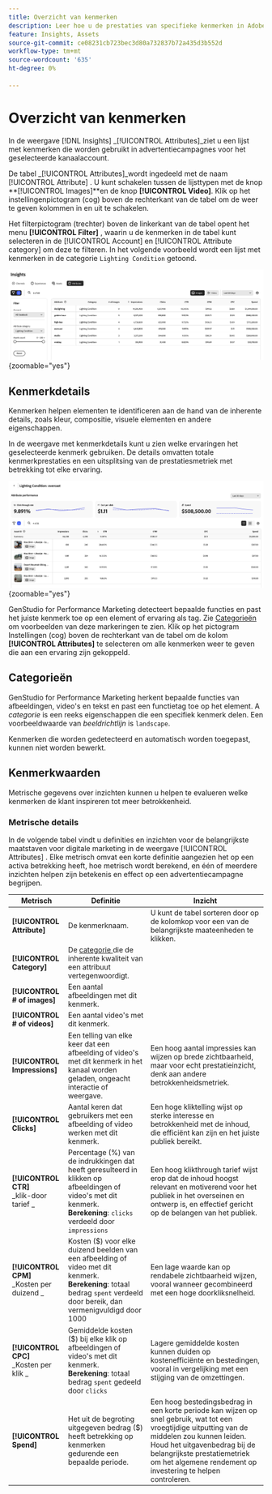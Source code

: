 ```yaml
---
title: Overzicht van kenmerken
description: Leer hoe u de prestaties van specifieke kenmerken in Adobe GenStudio for Performance Marketing kunt beoordelen.
feature: Insights, Assets
source-git-commit: ce08231cb723bec3d80a732837b72a435d3b552d
workflow-type: tm+mt
source-wordcount: '635'
ht-degree: 0%

---
```


# Overzicht van kenmerken

In de weergave [!DNL Insights] _[!UICONTROL Attributes]_ziet u een lijst met kenmerken die worden gebruikt in advertentiecampagnes voor het geselecteerde kanaalaccount.

De tabel _[!UICONTROL Attributes]_wordt ingedeeld met de naam [!UICONTROL Attribute] . U kunt schakelen tussen de lijsttypen met de knop **[!UICONTROL Images]**en de knop **[!UICONTROL Video]**. Klik op het instellingenpictogram (cog) boven de rechterkant van de tabel om de weer te geven kolommen in en uit te schakelen.

Het filterpictogram (trechter) boven de linkerkant van de tabel opent het menu **[!UICONTROL Filter]** , waarin u de kenmerken in de tabel kunt selecteren in de [!UICONTROL Account] en [!UICONTROL Attribute category] om deze te filteren. In het volgende voorbeeld wordt een lijst met kenmerken in de categorie `Lighting Condition` getoond.

![ de filter en lijst van Attributen ](/help/assets/insights-attributes-filter.png){zoomable="yes"}

## Kenmerkdetails

Kenmerken helpen elementen te identificeren aan de hand van de inherente details, zoals kleur, compositie, visuele elementen en andere eigenschappen.

In de weergave met kenmerkdetails kunt u zien welke ervaringen het geselecteerde kenmerk gebruiken. De details omvatten totale kenmerkprestaties en een uitsplitsing van de prestatiesmetriek met betrekking tot elke ervaring.

![ de prestatiemetriek van Attributen ](/help/assets/insights-attribute-details.png){zoomable="yes"}

GenStudio for Performance Marketing detecteert bepaalde functies en past het juiste kenmerk toe op een element of ervaring als tag. Zie [ Categorieën ](#categories) om voorbeelden van deze markeringen te zien. Klik op het pictogram Instellingen (cog) boven de rechterkant van de tabel om de kolom **[!UICONTROL Attributes]** te selecteren om alle kenmerken weer te geven die aan een ervaring zijn gekoppeld.

## Categorieën

GenStudio for Performance Marketing herkent bepaalde functies van afbeeldingen, video&#39;s en tekst en past een functietag toe op het element. A _categorie_ is een reeks eigenschappen die een specifiek kenmerk delen. Een voorbeeldwaarde van _beeldrichtlijn_ is `landscape`.

Kenmerken die worden gedetecteerd en automatisch worden toegepast, kunnen niet worden bewerkt.

<!--
Select any of the following to open a detailed list of feature categories:

+++**Image features**

| Category               | Values                              |
| ---------------------- | ----------------------------------- |
| Background Colors      | 14 colors |
| Camera Position        | - `low angle`, `high angle`, `dutch angle`<br>- `overhead view`, `eye level`,`bird's eye view` |
| Camera Proximity       | `close up`, `mid shot`, `long shot` |
| Camera Setting         | - `fast shutter speed`, `long exposure`, `double exposure`<br>- `normal mode`, `flash`, `macro`, `wide-angle`<br>- `black and white`, `surreal`<br>- `bokeh blur`, `motion blur`, `tilt-shift blur` |
| Foreground Colors      | 14 colors |
| Image Type             | `photograph`, `sketch`, `painting`, `digital cartoon`, `infographics`, `graphic design`, `collage`, `screenshot` |
| Lighting Condition     | golden hour, blue hour, midday, overcast, night, high-key, low-key, daylight, incandescent, fluorescent, colorful, studio |
| Objects                | The items, entities, and elements that are visible, such as `lighthouse`, `orchid`, or `tunnel`. |
| Orientation            | Examples: `landscape`, `portrait`, `square` |
| Overall Tone           | `warm`, `cool`, `neutral` |
| People Categories      | Examples: `person`, `social group`, `people`, `kid` |
| Photography Styles     | `aerial photography`, `aerial photography`, `architectural photography`, `astrophotography`, `black and white photography`, `business photography`, `cityscape photography`, `commercial photography`, `composite photography`, `creative photography`, `editorial photography`, `event photography`, `family photography`, `fashion photography`, `fine art photography`, `food photography`, `holiday photography`, `indoor photography`, `landscape photography`, `lifestyle photography`, `macro photography`, `minimalist photography`, `night photography`, `outdoor photography`, `pet photography`, `portrait photography`, `product photography`, `real estate photography`, `seascape photography`, `sports photography`, `still-life photography`, `street photography`, `travel photography`, `underwater photography`, `wildlife photography` |
| Scenes                 | Examples: `city`, `island`, `living room` |
| Tags                   | Examples: `gaming`, `law`, `yoga` |
| Visual Attention Spread| The level of viewer attention spread across an image: `high`, `low` |
| Visual Content Density | The amount of information or detail in an image: `high`, `low` |

+++

+++**Video features**

| Category               | Values                              |
| ---------------------- | ----------------------------------- |
| Audio Genre  | |
| Audio Genre Category  | |
| Audio Mood  | |
| Audio Types| |
| Objects  | |
| Orientation  | |
| People Categories  | |
| Scenes  | |
| Styles  | |
| Tags   | |
| Video Category  | |
| Video Type  | |

+++

+++**Text features**

| Category               | Values                              |
| ---------------------- | ----------------------------------- |
| Emojis Count  | |
| HashTags Count  | |
| Keywords  | |
| Marketing Emotions  | |
| Narratives  |  |
| Persuasion Strategies  |  |
| Readability  | |
| Sentences Count  | |
| Stop Words Ratio  | |
| Text Quotes Count  | |
| Tones  | |
| Words Count  | |
| Words Count Per Sentence  | |

+++

-->

## Kenmerkwaarden

Metrische gegevens over inzichten kunnen u helpen te evalueren welke kenmerken de klant inspireren tot meer betrokkenheid.

### Metrische details

In de volgende tabel vindt u definities en inzichten voor de belangrijkste maatstaven voor digitale marketing in de weergave [!UICONTROL Attributes] . Elke metrisch omvat een korte definitie aangezien het op een activa betrekking heeft, hoe metrisch wordt berekend, en één of meerdere inzichten helpen zijn betekenis en effect op een advertentiecampagne begrijpen.

| Metrisch | Definitie | Inzicht |
| ---------------------- | ----------------------------- | -------------------------------- |
| **[!UICONTROL Attribute]** | De kenmerknaam. | U kunt de tabel sorteren door op de kolomkop voor een van de belangrijkste maateenheden te klikken. |
| **[!UICONTROL Category]** | De [ categorie ](#categories) die de inherente kwaliteit van een attribuut vertegenwoordigt. |  |
| **[!UICONTROL # of images]** | Een aantal afbeeldingen met dit kenmerk. |  |
| **[!UICONTROL # of videos]** | Een aantal video&#39;s met dit kenmerk. |  |
| **[!UICONTROL Impressions]** | Een telling van elke keer dat een afbeelding of video&#39;s met dit kenmerk in het kanaal worden geladen, ongeacht interactie of weergave. | Een hoog aantal impressies kan wijzen op brede zichtbaarheid, maar voor echt prestatieinzicht, denk aan andere betrokkenheidsmetriek. |
| **[!UICONTROL Clicks]** | Aantal keren dat gebruikers met een afbeelding of video werken met dit kenmerk. | Een hoge kliktelling wijst op sterke interesse en betrokkenheid met de inhoud, die efficiënt kan zijn en het juiste publiek bereikt. |
| **[!UICONTROL CTR]**<br>_klik-door tarief _ | Percentage (%) van de indrukkingen dat heeft geresulteerd in klikken op afbeeldingen of video&#39;s met dit kenmerk.<br>**Berekening**: `clicks` verdeeld door `impressions` | Een hoog klikthrough tarief wijst erop dat de inhoud hoogst relevant en motiverend voor het publiek in het overseinen en ontwerp is, en effectief gericht op de belangen van het publiek. |
| **[!UICONTROL CPM]**<br>_Kosten per duizend _ | Kosten ($) voor elke duizend beelden van een afbeelding of video met dit kenmerk.<br>**Berekening**: totaal bedrag `spent` verdeeld door bereik, dan vermenigvuldigd door 1000 | Een lage waarde kan op rendabele zichtbaarheid wijzen, vooral wanneer gecombineerd met een hoge doorkliksnelheid. |
| **[!UICONTROL CPC]**<br>_Kosten per klik _ | Gemiddelde kosten ($) bij elke klik op afbeeldingen of video&#39;s met dit kenmerk.<br>**Berekening**: totaal bedrag `spent` gedeeld door `clicks` | Lagere gemiddelde kosten kunnen duiden op kostenefficiënte en bestedingen, vooral in vergelijking met een stijging van de omzettingen. |
| **[!UICONTROL Spend]** | Het uit de begroting uitgegeven bedrag ($) heeft betrekking op kenmerken gedurende een bepaalde periode. | Een hoog bestedingsbedrag in een korte periode kan wijzen op snel gebruik, wat tot een vroegtijdige uitputting van de middelen zou kunnen leiden. Houd het uitgavenbedrag bij de belangrijkste prestatiemetriek om het algemene rendement op investering te helpen controleren. |
